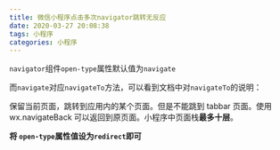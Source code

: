 ```yaml
---
title: 微信小程序点击多次navigator跳转无反应
date: 2020-03-27 20:08:38
tags: 小程序
categories: 小程序
---
```


`navigator`组件`open-type`属性默认值为`navigate`

而`navigate`对应`navigateTo`方法，可以看到文档中对`navigateTo`的说明：

保留当前页面，跳转到应用内的某个页面。但是不能跳到 tabbar 页面。使用 wx.navigateBack 可以返回到原页面。小程序中页面栈**最多十层**。

**将 `open-type`属性值设为`redirect`即可**
